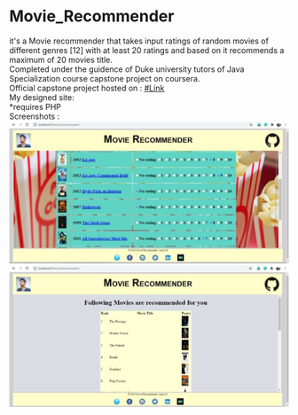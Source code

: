 # Movie_Recommender
it's a Movie recommender that takes input ratings of random movies of different genres [12] with at least 20 ratings and based on it recommends a maximum of 20 movies title.<br>
Completed under the guidence of Duke university tutors of Java Specialization course capstone project on coursera. <br>
Official capstone project hosted on : [#Link](https://www.dukelearntoprogram.com//capstone/recommender.php?id=w5Zie9VfIyB2xz) <br>
My designed site: <br>
*requires PHP <br>
Screenshots : <br>
![preview1](images/screenshot_1.jpg)
![preview2](images/screenshot_2.jpg)
